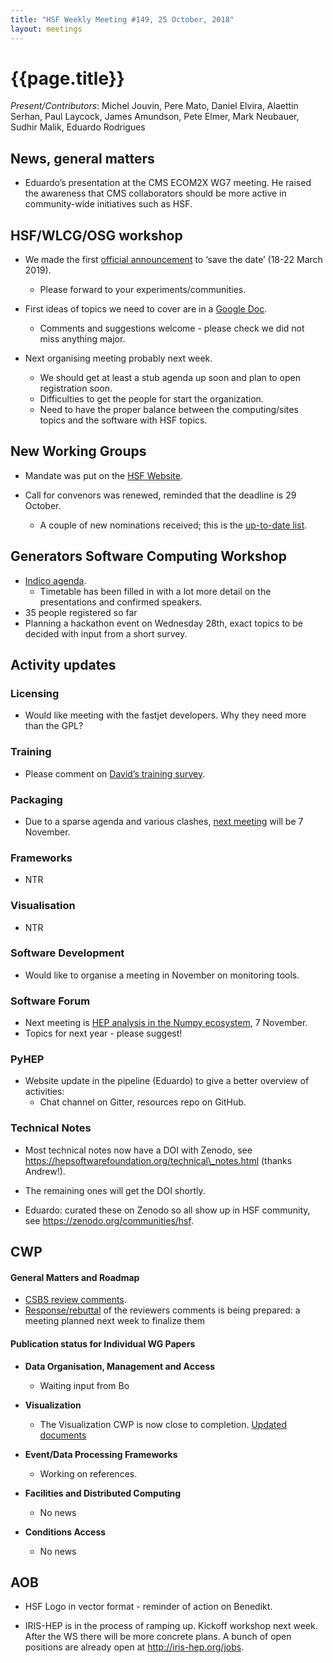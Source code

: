 ```yaml
---
title: "HSF Weekly Meeting #149, 25 October, 2018"
layout: meetings
---
```


# {{page.title}}

*Present/Contributors*: Michel Jouvin, Pere Mato, Daniel Elvira,
Alaettin Serhan, Paul Laycock, James Amundson, Pete Elmer, Mark
Neubauer, Sudhir Malik, Eduardo Rodrigues

## News, general matters

  - Eduardo’s presentation at the CMS ECOM2X WG7 meeting. He raised the awareness that CMS collaborators should be more active in community-wide initiatives such as HSF.

## HSF/WLCG/OSG workshop

  - We made the first [<span class="underline">official announcement</span>](https://groups.google.com/forum/#!topic/hsf-forum/c0DOv84A4iU)
    to ‘save the date’ (18-22 March 2019).
      - Please forward to your experiments/communities.
  - First ideas of topics we need to cover are in a
    [<span class="underline">Google Doc</span>](https://docs.google.com/document/d/14LhcqpeJ6nQtvcPUkkoKolw4E2upGX_lPoG7574uzZc/edit?usp=sharing).
      - Comments and suggestions welcome - please check we did not
        miss anything major.

  - Next organising meeting probably next week.
      - We should get at least a stub agenda up soon and plan to open
        registration soon.
      - Difficulties to get the people for start the organization.
      - Need to have the proper balance between the computing/sites
        topics and the software with HSF topics.

## New Working Groups

  - Mandate was put on the [<span class="underline">HSF
    Website</span>](https://hepsoftwarefoundation.org/organization/working-group-mandates.html).

  - Call for convenors was renewed, reminded that the deadline is 29
    October.
      - A couple of new nominations received; this is the
        [<span class="underline">up-to-date
        list</span>](https://docs.google.com/document/d/19-Etynm2gO07PGVGSDETmGNStWX3oq6TIpXftsbMoAc/edit?usp=sharing).

## Generators Software Computing Workshop

  - [<span class="underline">Indico
    agenda</span>](https://indico.cern.ch/event/751693/).
      - Timetable has been filled in with a lot more detail on the
        presentations and confirmed speakers.
  - 35 people registered so far
  - Planning a hackathon event on Wednesday 28th, exact topics to be
    decided with input from a short survey.

## Activity updates

### Licensing

  - Would like meeting with the fastjet developers. Why they need more
    than the GPL?

### Training

  - Please comment on [<span class="underline">David’s training
    survey</span>](https://docs.google.com/forms/d/1DEb4h49UiJkUZscIemQaIWub_3jVC5Nn49T1dw6s-ws/edit).

### Packaging

  - Due to a sparse agenda and various clashes,
    [<span class="underline">next
    meeting</span>](https://indico.cern.ch/event/766022/) will be 7
    November.

### Frameworks

  - NTR

### Visualisation

  - NTR

### Software Development

  - Would like to organise a meeting in November on monitoring tools.

### Software Forum 

  - Next meeting is [<span class="underline">HEP analysis in the Numpy
    ecosystem</span>](https://indico.cern.ch/event/745288/), 7
    November.
  - Topics for next year - please suggest\!

### PyHEP

  - Website update in the pipeline (Eduardo) to give a better overview
    of activities:
      - Chat channel on Gitter, resources repo on GitHub.

### Technical Notes

  - Most technical notes now have a DOI with Zenodo, see
    [<span class="underline">https://hepsoftwarefoundation.org/technical\_notes.html</span>](https://hepsoftwarefoundation.org/technical_notes.html)
    (thanks Andrew\!).

  - The remaining ones will get the DOI shortly.
  - Eduardo: curated these on Zenodo so all show up in HSF community,
    see
    [<span class="underline">https://zenodo.org/communities/hsf</span>](https://zenodo.org/communities/hsf).

## CWP

#### General Matters and Roadmap

  - [<span class="underline">CSBS review
    comments</span>](https://docs.google.com/document/d/16T2RRu1LmAyXTgtKjyWgOwZR8zsVOw2Y1SCntot3_NU/edit?usp=sharing).
  - [<span class="underline">Response/rebuttal</span>](https://docs.google.com/document/d/1y1xrJxPkJcGxpuF_7NrCfCqLiy4b4Ahg2zZoQ9SWNCk/edit)
    of the reviewers comments is being prepared: a meeting planned
    next week to finalize them

#### Publication status for Individual WG Papers

  - **Data Organisation, Management and Access**
    
      - Waiting input from Bo

  - **Visualization**
    
      - The Visualization CWP is now close to completion.
        [<span class="underline">Updated
        documents</span>](https://github.com/HSF/Visualization/tree/master/documents/CWP)

  - **Event/Data Processing Frameworks**
    
      - Working on references.

  - **Facilities and Distributed Computing**
    
      - No news

  - **Conditions Access**
    
      - No news

## AOB

  - HSF Logo in vector format - reminder of action on Benedikt.

  - IRIS-HEP is in the process of ramping up. Kickoff workshop next
    week. After the WS there will be more concrete plans. A bunch of
    open positions are already open at
    [<span class="underline">http://iris-hep.org/jobs</span>](http://iris-hep.org/jobs).
